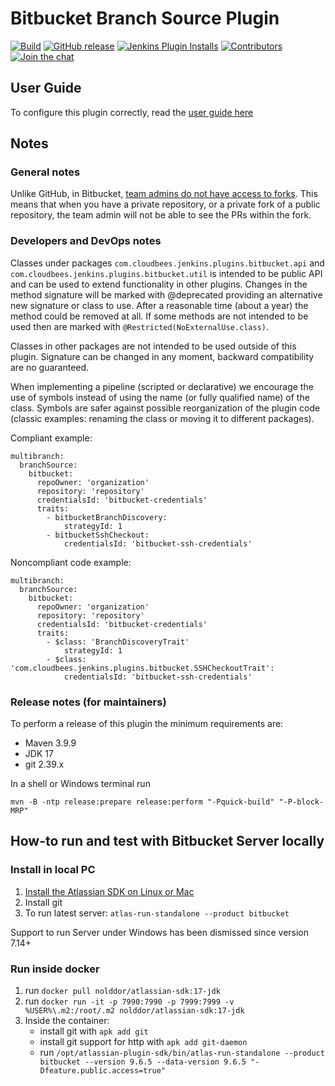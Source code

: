 # Bitbucket Branch Source Plugin

[![Build](https://ci.jenkins.io/job/Plugins/job/bitbucket-branch-source-plugin/job/master/badge/icon)](https://ci.jenkins.io/job/Plugins/job/bitbucket-branch-source-plugin/job/master/)
[![GitHub release](https://img.shields.io/github/release/jenkinsci/bitbucket-branch-source-plugin.svg?label=release)](https://github.com/jenkinsci/bitbucket-branch-source-plugin/releases/latest)
[![Jenkins Plugin Installs](https://img.shields.io/jenkins/plugin/i/cloudbees-bitbucket-branch-source?color=blue)](https://plugins.jenkins.io/cloudbees-bitbucket-branch-source)
[![Contributors](https://img.shields.io/github/contributors/jenkinsci/bitbucket-branch-source-plugin.svg)](https://github.com/jenkinsci/bitbucket-branch-source-plugin/contributors)
[![Join the chat](https://badges.gitter.im/Join%20Chat.svg)](https://gitter.im/jenkinsci/bitbucket-branch-source-plugin?utm_source=badge&utm_medium=badge&utm_campaign=pr-badge&utm_content=badge)

## User Guide

To configure this plugin correctly, read the [user guide here](docs/USER_GUIDE.adoc)

## Notes

### General notes

Unlike GitHub, in Bitbucket, [team admins do not have access to forks](https://bitbucket.org/site/master/issues/4828/team-admins-dont-have-read-access-to-forks).
This means that when you have a private repository, or a private fork of a public repository, the team admin will not be able to see the PRs within the fork.

### Developers and DevOps notes

Classes under packages `com.cloudbees.jenkins.plugins.bitbucket.api` and `com.cloudbees.jenkins.plugins.bitbucket.util` is intended to be public API and can be used to extend functionality in other plugins. Changes in the method signature will be marked with @deprecated providing an alternative new signature or class to use. After a reasonable time (about a year) the method could be removed at all. If some methods are not intended to be used then are marked with `@Restricted(NoExternalUse.class)`.

Classes in other packages are not intended to be used outside of this plugin. Signature can be changed in any moment, backward compatibility are no guaranteed.

When implementing a pipeline (scripted or declarative) we encourage the use of symbols instead of using the name (or fully qualified name) of the class. Symbols are safer against possible reorganization of the plugin code (classic examples: renaming the class or moving it to different packages).

Compliant example:

```
multibranch:
  branchSource:
    bitbucket:
      repoOwner: 'organization'
      repository: 'repository'
      credentialsId: 'bitbucket-credentials'
      traits:
        - bitbucketBranchDiscovery:
            strategyId: 1
        - bitbucketSshCheckout:
            credentialsId: 'bitbucket-ssh-credentials'
```

Noncompliant code example:

```
multibranch:
  branchSource:
    bitbucket:
      repoOwner: 'organization'
      repository: 'repository'
      credentialsId: 'bitbucket-credentials'
      traits:
        - $class: 'BranchDiscoveryTrait'
            strategyId: 1
        - $class: 'com.cloudbees.jenkins.plugins.bitbucket.SSHCheckoutTrait':
            credentialsId: 'bitbucket-ssh-credentials'
```

### Release notes (for maintainers)

To perform a release of this plugin the minimum requirements are:
 * Maven 3.9.9
 * JDK 17
 * git 2.39.x

In a shell or Windows terminal run

`mvn -B -ntp release:prepare release:perform "-Pquick-build" "-P-block-MRP"`

## How-to run and test with Bitbucket Server locally

### Install in local PC

1. [Install the Atlassian SDK on Linux or Mac](https://developer.atlassian.com/server/framework/atlassian-sdk/install-the-atlassian-sdk-on-a-linux-or-mac-system/)
2. Install git
3. To run latest server: `atlas-run-standalone --product bitbucket`

Support to run Server under Windows has been dismissed since version 7.14+

### Run inside docker

1. run `docker pull nolddor/atlassian-sdk:17-jdk`
2. run `docker run -it -p 7990:7990 -p 7999:7999 -v %USER%\.m2:/root/.m2 nolddor/atlassian-sdk:17-jdk`
3. Inside the container:
   - install git with `apk add git`
   - install git support for http with `apk add git-daemon`
   - run `/opt/atlassian-plugin-sdk/bin/atlas-run-standalone --product bitbucket --version 9.6.5 --data-version 9.6.5 "-Dfeature.public.access=true"`
